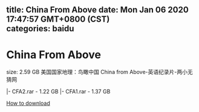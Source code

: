 
title: China From Above
date: Mon Jan 06 2020 17:47:57 GMT+0800 (CST)    
categories: baidu
---

# China From Above
size: 2.59 GB
 美国国家地理：鸟瞰中国 China from Above-英语纪录片-两小无猜网
 
|- CFA2.rar - 1.22 GB
|- CFA1.rar - 1.37 GB

[How to download](https://bpcam.bemobtrk.com/go/2ceec3aa-1ca2-46d6-b9ff-aaa5c184517c?jno=1713)